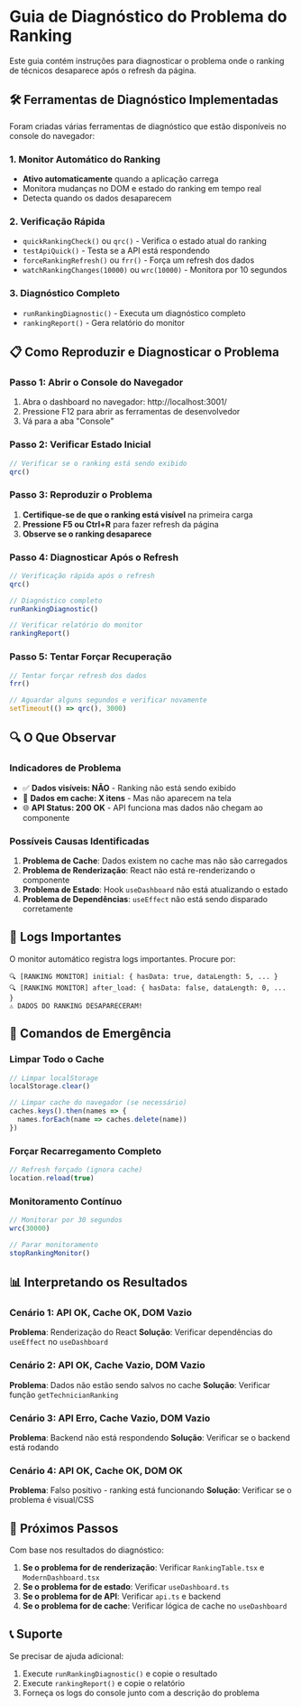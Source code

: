 # Guia de Diagnóstico do Problema do Ranking

Este guia contém instruções para diagnosticar o problema onde o ranking de técnicos desaparece após o refresh da página.

## 🛠️ Ferramentas de Diagnóstico Implementadas

Foram criadas várias ferramentas de diagnóstico que estão disponíveis no console do navegador:

### 1. Monitor Automático do Ranking
- **Ativo automaticamente** quando a aplicação carrega
- Monitora mudanças no DOM e estado do ranking em tempo real
- Detecta quando os dados desaparecem

### 2. Verificação Rápida
- `quickRankingCheck()` ou `qrc()` - Verifica o estado atual do ranking
- `testApiQuick()` - Testa se a API está respondendo
- `forceRankingRefresh()` ou `frr()` - Força um refresh dos dados
- `watchRankingChanges(10000)` ou `wrc(10000)` - Monitora por 10 segundos

### 3. Diagnóstico Completo
- `runRankingDiagnostic()` - Executa um diagnóstico completo
- `rankingReport()` - Gera relatório do monitor

## 📋 Como Reproduzir e Diagnosticar o Problema

### Passo 1: Abrir o Console do Navegador
1. Abra o dashboard no navegador: http://localhost:3001/
2. Pressione F12 para abrir as ferramentas de desenvolvedor
3. Vá para a aba "Console"

### Passo 2: Verificar Estado Inicial
```javascript
// Verificar se o ranking está sendo exibido
qrc()
```

### Passo 3: Reproduzir o Problema
1. **Certifique-se de que o ranking está visível** na primeira carga
2. **Pressione F5 ou Ctrl+R** para fazer refresh da página
3. **Observe se o ranking desaparece**

### Passo 4: Diagnosticar Após o Refresh
```javascript
// Verificação rápida após o refresh
qrc()

// Diagnóstico completo
runRankingDiagnostic()

// Verificar relatório do monitor
rankingReport()
```

### Passo 5: Tentar Forçar Recuperação
```javascript
// Tentar forçar refresh dos dados
frr()

// Aguardar alguns segundos e verificar novamente
setTimeout(() => qrc(), 3000)
```

## 🔍 O Que Observar

### Indicadores de Problema
- ✅ **Dados visíveis: NÃO** - Ranking não está sendo exibido
- 💾 **Dados em cache: X itens** - Mas não aparecem na tela
- 🌐 **API Status: 200 OK** - API funciona mas dados não chegam ao componente

### Possíveis Causas Identificadas
1. **Problema de Cache**: Dados existem no cache mas não são carregados
2. **Problema de Renderização**: React não está re-renderizando o componente
3. **Problema de Estado**: Hook `useDashboard` não está atualizando o estado
4. **Problema de Dependências**: `useEffect` não está sendo disparado corretamente

## 🚨 Logs Importantes

O monitor automático registra logs importantes. Procure por:

```
🔍 [RANKING MONITOR] initial: { hasData: true, dataLength: 5, ... }
🔍 [RANKING MONITOR] after_load: { hasData: false, dataLength: 0, ... }
⚠️ DADOS DO RANKING DESAPARECERAM!
```

## 🔧 Comandos de Emergência

### Limpar Todo o Cache
```javascript
// Limpar localStorage
localStorage.clear()

// Limpar cache do navegador (se necessário)
caches.keys().then(names => {
  names.forEach(name => caches.delete(name))
})
```

### Forçar Recarregamento Completo
```javascript
// Refresh forçado (ignora cache)
location.reload(true)
```

### Monitoramento Contínuo
```javascript
// Monitorar por 30 segundos
wrc(30000)

// Parar monitoramento
stopRankingMonitor()
```

## 📊 Interpretando os Resultados

### Cenário 1: API OK, Cache OK, DOM Vazio
**Problema**: Renderização do React
**Solução**: Verificar dependências do `useEffect` no `useDashboard`

### Cenário 2: API OK, Cache Vazio, DOM Vazio
**Problema**: Dados não estão sendo salvos no cache
**Solução**: Verificar função `getTechnicianRanking`

### Cenário 3: API Erro, Cache Vazio, DOM Vazio
**Problema**: Backend não está respondendo
**Solução**: Verificar se o backend está rodando

### Cenário 4: API OK, Cache OK, DOM OK
**Problema**: Falso positivo - ranking está funcionando
**Solução**: Verificar se o problema é visual/CSS

## 🎯 Próximos Passos

Com base nos resultados do diagnóstico:

1. **Se o problema for de renderização**: Verificar `RankingTable.tsx` e `ModernDashboard.tsx`
2. **Se o problema for de estado**: Verificar `useDashboard.ts`
3. **Se o problema for de API**: Verificar `api.ts` e backend
4. **Se o problema for de cache**: Verificar lógica de cache no `useDashboard`

## 📞 Suporte

Se precisar de ajuda adicional:
1. Execute `runRankingDiagnostic()` e copie o resultado
2. Execute `rankingReport()` e copie o relatório
3. Forneça os logs do console junto com a descrição do problema
